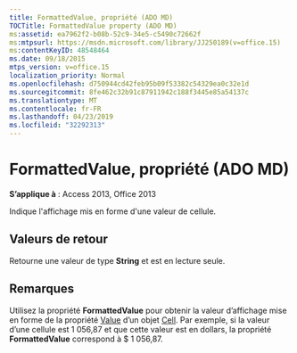 ```yaml
---
title: FormattedValue, propriété (ADO MD)
TOCTitle: FormattedValue property (ADO MD)
ms:assetid: ea7962f2-b08b-52c9-34e5-c5490c72662f
ms:mtpsurl: https://msdn.microsoft.com/library/JJ250189(v=office.15)
ms:contentKeyID: 48548464
ms.date: 09/18/2015
mtps_version: v=office.15
localization_priority: Normal
ms.openlocfilehash: d750944cd42feb95b09f53382c54329ea0c32e1d
ms.sourcegitcommit: 8fe462c32b91c87911942c188f3445e85a54137c
ms.translationtype: MT
ms.contentlocale: fr-FR
ms.lasthandoff: 04/23/2019
ms.locfileid: "32292313"
---
```

# <a name="formattedvalue-property-ado-md"></a>FormattedValue, propriété (ADO MD)


**S’applique à** : Access 2013, Office 2013

Indique l'affichage mis en forme d'une valeur de cellule.

## <a name="return-values"></a>Valeurs de retour

Retourne une valeur de type **String** et est en lecture seule.

## <a name="remarks"></a>Remarques

Utilisez la propriété **FormattedValue** pour obtenir la valeur d’affichage mise en forme de la propriété [Value](value-property-ado-md.md) d’un objet [Cell](cell-object-ado-md.md). Par exemple, si la valeur d’une cellule est 1 056,87 et que cette valeur est en dollars, la propriété **FormattedValue** correspond à $ 1 056,87.

